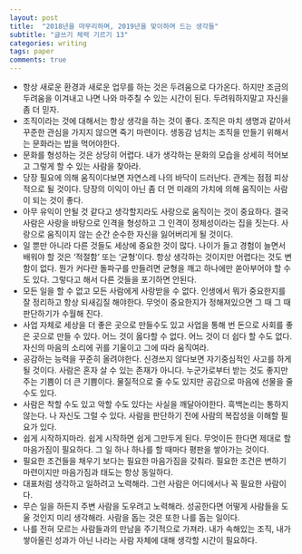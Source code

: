 ```yaml
---
layout: post
title:  "2018년을 마무리하며, 2019년을 맞이하며 드는 생각들"
subtitle: "글쓰기 체력 기르기 13"
categories: writing
tags: paper
comments: true
---
```



- 항상 새로운 환경과 새로운 업무를 하는 것은 두려움으로 다가온다. 하지만 조금의 두려움을 이겨내고 나면 나와 마주칠 수 있는 시간이 된다. 두려워하지말고 자신을 좀 더 믿자. 
- 조직이라는 것에 대해서는 항상 생각을 하는 것이 좋다. 조직은 마치 생명과 같아서 꾸준한 관심을 가지지 않으면 죽기 마련이다. 생동감 넘치는 조직을 만들기 위해서는 문화라는 밥을 먹어야한다.
- 문화를 형성하는 것은 상당히 어렵다. 내가 생각하는 문화의 모습을 상세히 적어보고 그렇게 할 수 있는 사람을 찾아라.
- 당장 필요에 의해 움직이다보면 자연스레 나의 바닥이 드러난다. 관계는 점점 피상적으로 될 것이다. 당장의 이익이 아닌 좀 더 먼 미래의 가치에 의해 움직이는 사람이 되는 것이 좋다.
- 아무 유익이 안될 것 같다고 생각할지라도 사랑으로 움직이는 것이 중요하다. 결국 사람은 사랑을 바탕으로 인격을 형성하고 그 인격이 정체성이라는 집을 짓는다. 사랑으로 움직이지 않는 순간 순수한 자신을 잃어버리게 될 것이다.
- 일 뿐만 아니라 다른 것들도 세상에 중요한 것이 많다. 나이가 들고 경험이 늘면서 배워야 할 것은 ‘적절함’ 또는 ‘균형’이다. 항상 생각하는 것이지만 어렵다는 것도 변함이 없다. 뭔가 커다란 돌파구를 만들려면 균형을 깨고 하나에만 쏟아부어야 할 수도 있다. 그렇다고 해서 다른 것들을 포기하면 안된다.
- 모든 일을 할 수 없고 모든 사람에게 사랑받을 수 없다. 인생에서 뭐가 중요한지를 잘 정리하고 항상 되새김질 해야한다. 무엇이 중요한지가 정해져있으면 그 때 그 때 판단하기가 수월해 진다. 
- 사업 자체로 세상을 더 좋은 곳으로 만들수도 있고 사업을 통해 번 돈으로 사회를 좋은 곳으로 만들 수 있다. 어느 것이 옳다할 수 없다. 어느 것이 더 쉽다 할 수도 없다. 자신의 마음의 소리에 귀를 기울이고 그에 따라 움직여라.
- 공감하는 능력을 꾸준히 올려야한다. 신경쓰지 않다보면 자기중심적인 사고를 하게 될 것이다. 사람은 혼자 살 수 있는 존재가 아니다. 누군가로부터 받는 것도 좋지만 주는 기쁨이 더 큰 기쁨이다. 물질적으로 줄 수도 있지만 공감으로 마음에 선물을 줄 수도 있다.
- 사람은 착할 수도 있고 악할 수도 있다는 사실을 깨달아야한다. 흑백논리는 통하지 않는다. 나 자신도 그럴 수 있다. 사람을 판단하기 전에 사람의 복잡성을 이해할 필요가 있다.
- 쉽게 시작하지마라. 쉽게 시작하면 쉽게 그만두게 된다. 무엇이든 한다면 제대로 할 마음가짐이 필요하다. 그 일 하나 하나를 할 때마다 평판을 쌓아가는 것이다. 
- 필요한 조건들을 채우기 보다는 필요한 마음가짐을 갖춰라. 필요한 조건은 변하기 마련이지만 마음가짐과 태도는 항상 동일하다. 
- 대표처럼 생각하고 일하려고 노력해라. 그런 사람은 어디에서나 꼭 필요한 사람이다.
- 무슨 일을 하든지 주변 사람을 도우려고 노력해라. 성공한다면 어떻게 사람들을 도울 것인지 미리 생각해라. 사람을 돕는 것은 또한 나를 돕는 일이다. 
- 나를 전혀 모르는 사람들과의 만남을 주기적으로 가져라. 내가 속해있는 조직, 내가 쌓아올린 성과가 아닌 나라는 사람 자체에 대해 생각할 시간이 필요하다.  